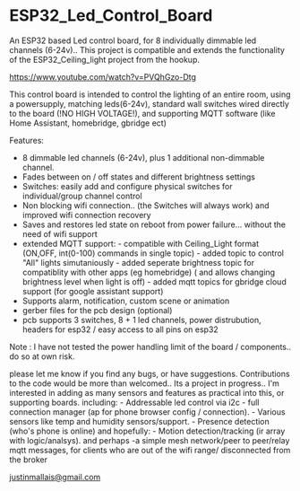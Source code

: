 # ESP32_Led_Control_Board

An ESP32 based Led control board, for 8 individually dimmable led channels (6-24v).. This project is compatible and extends the functionality of the ESP32_Ceiling_light project from the hookup. 

https://www.youtube.com/watch?v=PVQhGzo-Dtg

This control board is intended to control the lighting of an entire room, using a powersupply, matching leds(6-24v), standard wall switches wired directly to the board (!NO HIGH VOLTAGE!), and supporting MQTT software (like Home Assistant, homebridge, gbridge ect) 
    
Features:
  - 8 dimmable led channels (6-24v), plus 1 additional non-dimmable channel.
  - Fades between on / off states and different brightness settings
  - Switches:  easily add and configure physical switches for individual/group channel control 
  - Non blocking wifi connection.. (the Switches will always work) and improved wifi connection recovery
  - Saves and restores led state on reboot from power failure... without the need of wifi support
  - extended MQTT support: 
              - compatible with Ceiling_Light format (ON,OFF, int(0-100) commands in single topic)
              - added topic to control "All" lights simutaniously
              - added seperate brightness topic for compatiblity with other apps (eg homebridge)
                ( and allows changing brightness level when light is off)
              - added mqtt topics for gbridge cloud support (for google assistant support)
  - Supports alarm, notification, custom scene or animation
  - gerber files for the pcb design (optional)
  - pcb supports 3 switches, 8 + 1 led channels, power distrubution, headers for esp32 / easy access to all pins on esp32
 
  Note : I have not tested the power handling limit of the board / components.. do so at own risk.
  
  please let me know if you find any bugs, or have suggestions. Contributions to the code would be more than welcomed..
 Its a project in progress.. I'm interested in adding as many sensors and features as practical into this, or supporting boards.
  including:
    - Addressable led control via i2c
    - full connection manager (ap for phone browser config / connection).
    - Various sensors like temp and humidity sensors/support.
    - Presence detection (who's phone is online)
    and hopefully:
    - Motion detection/tracking (ir array with logic/analsys).
    and perhaps 
      -a simple mesh network/peer to peer/relay mqtt messages, for clients who are out of the wifi range/ disconnected from the broker 
     
  
  
  justinmallais@gmail.com
